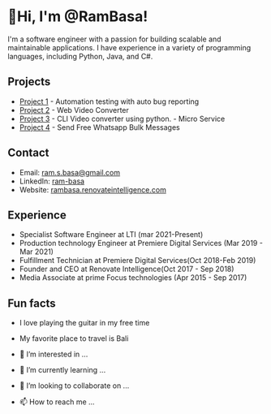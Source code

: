 # 👋Hi, I'm @RamBasa!

I'm a software engineer with a passion for building scalable and maintainable applications. I have experience in a variety of programming languages, including Python, Java, and C#.

## Projects

- [Project 1](https://github.com/RamBasa/project-1) - Automation testing with auto bug reporting
- [Project 2](https://github.com/RamBasa/project-2) - Web Video Converter
- [Project 3](https://github.com/RamBasa/project-3) - CLI Video converter using python. - Micro Service
- [Project 4](https://github.com/RamBasa/project-4) - Send Free Whatsapp Bulk Messages

## Contact

- Email: ram.s.basa@gmail.com
- LinkedIn: [ram-basa](https://linkedin.com/in/ram-basa-15147b54/)
- Website: [rambasa.renovateintelligence.com](https://rambasa.renovateintelligence.com)

## Experience

- Specialist Software Engineer at LTI (mar 2021-Present)
- Production technology Engineer at Premiere Digital Services (Mar 2019 - Mar 2021)
- Fulfillment Technician at Premiere Digital Services(Oct 2018-Feb 2019)
- Founder and CEO at Renovate Intelligence(Oct 2017 - Sep 2018)
- Media Associate at prime Focus technologies (Apr 2015 - Sep 2017)

## Fun facts

- I love playing the guitar in my free time
- My favorite place to travel is Bali

- 👀 I’m interested in ...
- 🌱 I’m currently learning ...
- 💞️ I’m looking to collaborate on ...
- 📫 How to reach me ...

